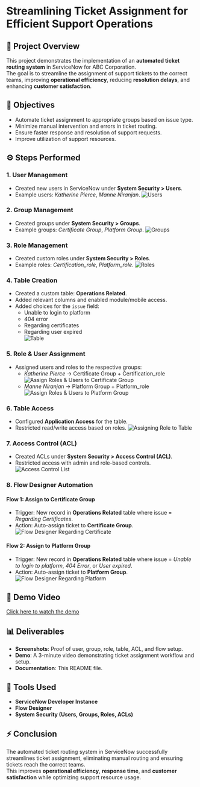 # Streamlining Ticket Assignment for Efficient Support Operations

## 📌 Project Overview
This project demonstrates the implementation of an **automated ticket routing system** in ServiceNow for ABC Corporation.  
The goal is to streamline the assignment of support tickets to the correct teams, improving **operational efficiency**, reducing **resolution delays**, and enhancing **customer satisfaction**.

## 🎯 Objectives
- Automate ticket assignment to appropriate groups based on issue type.
- Minimize manual intervention and errors in ticket routing.
- Ensure faster response and resolution of support requests.
- Improve utilization of support resources.

## ⚙️ Steps Performed
### 1. User Management
- Created new users in ServiceNow under **System Security > Users**.
- Example users: *Katherine Pierce*, *Manne Niranjan*.
![Users](screenshots/Users.png)

### 2. Group Management
- Created groups under **System Security > Groups**.
- Example groups: *Certificate Group*, *Platform Group*.
![Groups](screenshots/Groups.png)

### 3. Role Management
- Created custom roles under **System Security > Roles**.
- Example roles: *Certification_role*, *Platform_role*.
![Roles](screenshots/Roles.png)

### 4. Table Creation
- Created a custom table: **Operations Related**.
- Added relevant columns and enabled module/mobile access.
- Added choices for the `issue` field:
  - Unable to login to platform  
  - 404 error  
  - Regarding certificates  
  - Regarding user expired  
![Table](screenshots/Table.png)

### 5. Role & User Assignment
- Assigned users and roles to the respective groups:
  - *Katherine Pierce* → Certificate Group + Certification_role  
  ![Assign Roles & Users to Certificate Group](screenshots/Assign_roles_&_users_to_certificate_group.png)
  - *Manne Niranjan* → Platform Group + Platform_role  
  ![Assign Roles & Users to Platform Group](screenshots/Assign_roles_&_users_to_platform_group.png)

### 6. Table Access
- Configured **Application Access** for the table.  
- Restricted read/write access based on roles.
![Assigning Role to Table](screenshots/Assigning_role_to_table.png)


### 7. Access Control (ACL)
- Created ACLs under **System Security > Access Control (ACL)**.
- Restricted access with admin and role-based controls.
![Access Control List](screenshots/ACL.png)

### 8. Flow Designer Automation
#### Flow 1: Assign to Certificate Group
- Trigger: New record in **Operations Related** table where issue = *Regarding Certificates*.  
- Action: Auto-assign ticket to **Certificate Group**.
![Flow Designer Regarding Certificate](screenshots/Flow_Designer_Regarding_Certificate.png)

#### Flow 2: Assign to Platform Group
- Trigger: New record in **Operations Related** table where issue = *Unable to login to platform*, *404 Error*, or *User expired*.  
- Action: Auto-assign ticket to **Platform Group**.
![Flow Designer Regarding Platform](screenshots/Flow_Designer_Regarding_Platform.png)

## 🎥 Demo Video
[Click here to watch the demo](https://vimeo.com/1122452843)

## 📊 Deliverables
- **Screenshots**: Proof of user, group, role, table, ACL, and flow setup.  
- **Demo**: A 3-minute video demonstrating ticket assignment workflow and setup. 
- **Documentation**: This README file.  

## 🚀 Tools Used
- **ServiceNow Developer Instance**
- **Flow Designer**
- **System Security (Users, Groups, Roles, ACLs)**

## ⚡ Conclusion
The automated ticket routing system in ServiceNow successfully streamlines ticket assignment, eliminating manual routing and ensuring tickets reach the correct teams.  
This improves **operational efficiency**, **response time**, and **customer satisfaction** while optimizing support resource usage.
